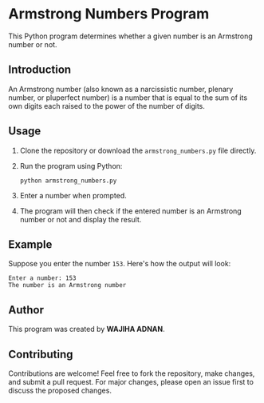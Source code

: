 

# Armstrong Numbers Program

This Python program determines whether a given number is an Armstrong number or not.

## Introduction

An Armstrong number (also known as a narcissistic number, plenary number, or pluperfect number) is a number that is equal to the sum of its own digits each raised to the power of the number of digits.

## Usage

1. Clone the repository or download the `armstrong_numbers.py` file directly.

2. Run the program using Python:

    ```
    python armstrong_numbers.py
    ```

3. Enter a number when prompted.

4. The program will then check if the entered number is an Armstrong number or not and display the result.

## Example

Suppose you enter the number `153`. Here's how the output will look:

```
Enter a number: 153
The number is an Armstrong number
```

## Author

This program was created by **WAJIHA ADNAN**.

## Contributing

Contributions are welcome! Feel free to fork the repository, make changes, and submit a pull request. For major changes, please open an issue first to discuss the proposed changes.

